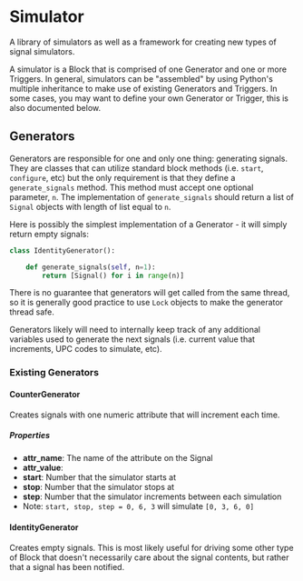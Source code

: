 # Simulator

A library of simulators as well as a framework for creating new types of signal simulators.

A simulator is a Block that is comprised of one Generator and one or more Triggers. In general, simulators can be "assembled" by using Python's multiple inheritance to make use of existing Generators and Triggers. In some cases, you may want to define your own Generator or Trigger, this is also documented below.

## Generators

Generators are responsible for one and only one thing: generating signals. They are classes that can utilize standard block methods (i.e. `start`, `configure`, etc) but the only requirement is that they define a `generate_signals` method. This method must accept one optional parameter, `n`. The implementation of `generate_signals` should return a list of `Signal` objects with length of list equal to `n`. 

Here is possibly the simplest implementation of a Generator - it will simply return empty signals:

```python
class IdentityGenerator():

    def generate_signals(self, n=1):
        return [Signal() for i in range(n)]
```

There is no guarantee that generators will get called from the same thread, so it is generally good practice to use `Lock` objects to make the generator thread safe. 

Generators likely will need to internally keep track of any additional variables used to generate the next signals (i.e. current value that increments, UPC codes to simulate, etc). 

### Existing Generators

#### CounterGenerator

Creates signals with one numeric attribute that will increment each time.

##### Properties

-   **attr_name**: The name of the attribute on the Signal
-   **attr_value**:
 -    **start**: Number that the simulator starts at
 -    **stop**: Number that the simulator stops at 
 -    **step**: Number that the simulator increments between each simulation
   -    Note: `start, stop, step = 0, 6, 3` will simulate `[0, 3, 6, 0]`


#### IdentityGenerator

Creates empty signals. This is most likely useful for driving some other type of Block that doesn't necessarily care about the signal contents, but rather that a signal has been notified.

